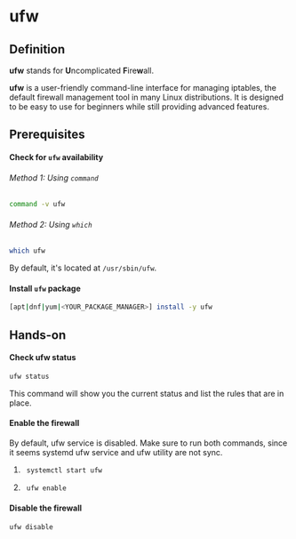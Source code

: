 # ufw

## Definition

**ufw** stands for **U**ncomplicated **F**ire**w**all.

**ufw** is a user-friendly command-line interface for managing iptables, the default firewall management tool in many Linux distributions. It is designed to be easy to use for beginners while still providing advanced features.

## Prerequisites

#### Check for `ufw` availability

###### Method 1: Using `command`
```bash
command -v ufw
```

###### Method 2: Using `which`
```bash
which ufw
```

By default, it's located at `/usr/sbin/ufw`.

#### Install `ufw` package
```bash
[apt|dnf|yum|<YOUR_PACKAGE_MANAGER>] install -y ufw
```

## Hands-on
#### Check ufw status
```bash
ufw status
```
This command will show you the current status and list the rules that are in place.

#### Enable the firewall

By default, ufw service is disabled.
Make sure to run both commands, since it seems systemd ufw service and ufw utility are not sync.
1. ```bash
    systemctl start ufw
   ```
2. ```bash
    ufw enable
   ```

#### Disable the firewall
```bash
ufw disable
```